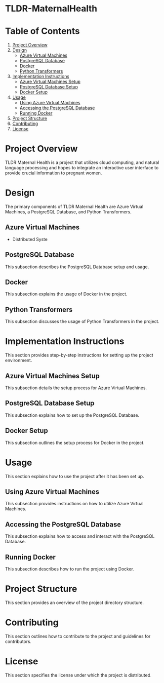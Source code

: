 # TLDR-MaternalHealth

# Table of Contents

1. [Project Overview](#project-overview)
2. [Design](#design)
    - [Azure Virtual Machines](#azure-virtual-machines)
    - [PostgreSQL Database](#postgresql-database)
    - [Docker](#docker)
    - [Python Transformers](#python-transformers)
3. [Implementation Instructions](#implementation-instructions)
    - [Azure Virtual Machines Setup](#azure-virtual-machines-setup)
    - [PostgreSQL Database Setup](#postgresql-database-setup)
    - [Docker Setup](#docker-setup)
4. [Usage](#usage)
    - [Using Azure Virtual Machines](#using-azure-virtual-machines)
    - [Accessing the PostgreSQL Database](#accessing-the-postgresql-database)
    - [Running Docker](#running-docker)
5. [Project Structure](#project-structure)
6. [Contributing](#contributing)
7. [License](#license)

# Project Overview

TLDR Maternal Health is a project that utilizes cloud computing, and natural language processing and hopes to integrate an interactive user interface to provide crucial information to pregnant women. 

# Design
The primary components of TLDR Maternal Health are Azure Virtual Machines, a PostgreSQL Database, and Python Transformers.

## Azure Virtual Machines

- Distributed Syste

## PostgreSQL Database

This subsection describes the PostgreSQL Database setup and usage.

## Docker

This subsection explains the usage of Docker in the project.

## Python Transformers

This subsection discusses the usage of Python Transformers in the project.

# Implementation Instructions

This section provides step-by-step instructions for setting up the project environment.

## Azure Virtual Machines Setup

This subsection details the setup process for Azure Virtual Machines.

## PostgreSQL Database Setup

This subsection explains how to set up the PostgreSQL Database.

## Docker Setup

This subsection outlines the setup process for Docker in the project.

# Usage

This section explains how to use the project after it has been set up.

## Using Azure Virtual Machines

This subsection provides instructions on how to utilize Azure Virtual Machines.

## Accessing the PostgreSQL Database

This subsection explains how to access and interact with the PostgreSQL Database.

## Running Docker

This subsection describes how to run the project using Docker.

# Project Structure

This section provides an overview of the project directory structure.

# Contributing

This section outlines how to contribute to the project and guidelines for contributors.

# License

This section specifies the license under which the project is distributed.
